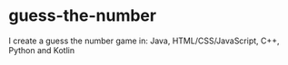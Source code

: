 # guess-the-number
I create a guess the number game in: Java, HTML/CSS/JavaScript, C++, Python and Kotlin
